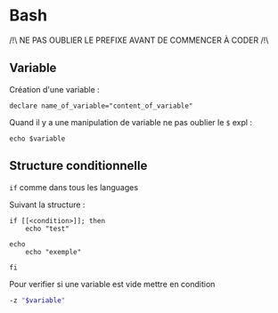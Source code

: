 # Bash
/!\ NE PAS OUBLIER LE PREFIXE AVANT DE COMMENCER À CODER /!\
## Variable
Création d'une variable :

``` 
declare name_of_variable="content_of_variable"
```

Quand il y a une manipulation de variable ne pas oublier le `$` expl : 

`echo $variable`

## Structure conditionnelle
`if` comme dans tous les languages

Suivant la structure : 

```
if [[<condition>]]; then 
    echo "test"

echo
    echo "exemple"

fi
```

Pour verifier si une variable est vide mettre en condition 

```Bash
-z "$variable"
``` 
